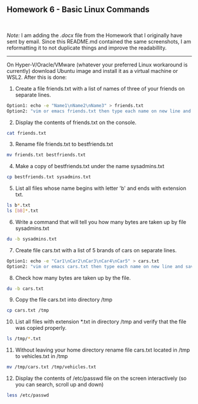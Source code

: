 ## Homework 6 - Basic Linux Commands

<br/>

*Note:* I am adding the *.docx* file from the Homework that I originally have sent by email. Since this README.md contained the same screenshots, I am reformatting it to not duplicate things and improve the readabillity.

---

On Hyper-V/Oracle/VMware (whatever your preferred Linux workaround is currently) download Ubuntu image and install it as a virtual machine or WSL2. After this is done:  


1. Create a file friends.txt with a list of names of three of your friends on separate lines.
```bash
Option1: echo -e "Name1\nName2\nName3" > friends.txt
Option2: "vim or emacs friends.txt then type each name on new line and save"
```

2. Display the contents of friends.txt on the console.
```bash
cat friends.txt
```

3. Rename file friends.txt to bestfriends.txt
```bash
mv friends.txt bestfriends.txt
```

4. Make a copy of bestfriends.txt under the name sysadmins.txt
```bash
cp bestfriends.txt sysadmins.txt
```

5. List all files whose name begins with letter 'b' and ends with extension txt.
```bash
ls b*.txt
ls [bB]*.txt
```

6. Write a command that will tell you how many bytes are taken up by file sysadmins.txt
```bash
du -b sysadmins.txt
```

7. Create file cars.txt with a list of 5 brands of cars on separate lines.
```bash
Option1: echo -e "Car1\nCar2\nCar3\nCar4\nCar5" > cars.txt
Option2: "vim or emacs cars.txt then type each name on new line and save"
```

8. Check how many bytes are taken up by the file.
```bash
du -b cars.txt
```

9. Copy the file cars.txt into directory /tmp
```bash
cp cars.txt /tmp
```

10. List all files with extension *.txt in directory /tmp and verify that the file was copied properly.
```bash
ls /tmp/*.txt
```

11. Without leaving your home directory rename file cars.txt located in /tmp to vehicles.txt in /tmp
```bash
mv /tmp/cars.txt /tmp/vehicles.txt
```

12. Display the contents of /etc/passwd file on the screen interactively (so you can search, scroll up and down)
```bash
less /etc/passwd
```
